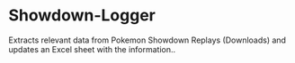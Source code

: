 # Showdown-Logger

Extracts relevant data from Pokemon Showdown Replays (Downloads) and updates an Excel sheet with the information..